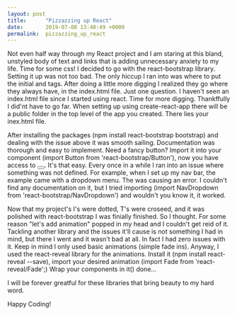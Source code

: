 ```yaml
---
layout: post
title:      "Pizzazzing up React"
date:       2019-07-08 13:40:49 +0000
permalink:  pizzazzing_up_react
---
```


Not even half way through my React project and I am staring at this bland, unstyled body of text and links that is adding unnecessary anxiety to my life.  Time for some css! I decided to go with the react-bootstrap library. Setting it up was not too bad. The only hiccup I ran into was where to put the initial <link> and <sript> tags.  After doing a little more digging I realized they go where they always have, in the index.html file.  Just one question.  I haven't seen an index.html file since I started using react.  Time for more digging.  Thankffully I did'nt have to go far.  When setting up using create-react-app there will be a public folder in the top level of the app you created.  There lies your inex.html file.

After installing the packages (npm install react-bootstrap bootstrap) and dealing with the issue above it was smooth sailing.  Documentation was thorough and easy to implement.  Need a fancy button? Import it into your component (import Button from 'react-bootstrap/Button'), now you have access to <Button></Button>.  It's that easy.  Every once in a while I ran into an issue where something was not defined.  For example, when I set up my nav bar, the example came with a dropdown menu.  The <NavDropdown> was causing an error. I couldn't find any documentation on it, but I tried importing (import NavDropdown from 'react-bootstrap/NavDropdown') and wouldn't you know it, it worked.

Now that my project's I's were dotted, T's were croseed, and it was polished with react-bootstrap I was finially finished.  So I thought.  For some reason "let's add animation" popped in my head and I couldn't get reid of it.  Tackling another library and the issues it'll cause is not something I had in mind, but there I went and it wasn't bad at all.  In fact I had zero issues with it.  Keep in mind I only used basic animations (simple fade ins).  Anyway, I used the react-reveal library for the animations.  Install it (npm install react-reveal --save), import your desired animation (import Fade from 'react-reveal/Fade';) Wrap your components in it(<Fade><Component /></Fade>) done...  

I will be forever greatful for these libraries that bring beauty to my hard word.

Happy Coding!
